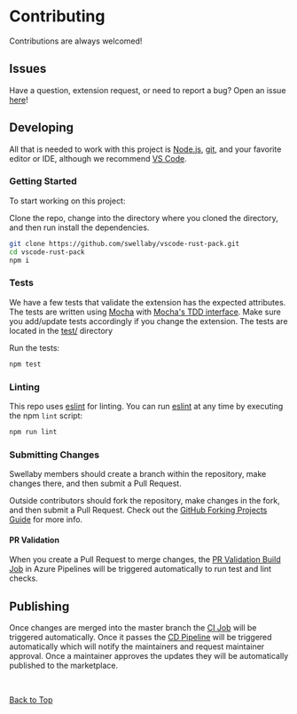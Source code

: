 # Contributing

Contributions are always welcomed!

## Issues

Have a question, extension request, or need to report a bug? Open an issue [here][open-issue-url]!

## Developing

All that is needed to work with this project is [Node.js][nodejs-url], [git][git-url], and your favorite editor or IDE, although we recommend [VS Code][vscode-url].

### Getting Started

To start working on this project:

Clone the repo, change into the directory where you cloned the directory, and then run install the dependencies.

```sh
git clone https://github.com/swellaby/vscode-rust-pack.git
cd vscode-rust-pack
npm i
```

### Tests

We have a few tests that validate the extension has the expected attributes. The tests are written using [Mocha][mocha-url] with [Mocha's TDD interface][mocha-tdd-url]. Make sure you add/update tests accordingly if you change the extension. The tests are located in the [test/][tests] directory

Run the tests:

```sh
npm test
```

### Linting

This repo uses [eslint][eslint-url] for linting. You can run [eslint][eslint-url] at any time by executing the npm `lint` script:

```sh
npm run lint
```

### Submitting Changes

Swellaby members should create a branch within the repository, make changes there, and then submit a Pull Request.

Outside contributors should fork the repository, make changes in the fork, and then submit a Pull Request. Check out the [GitHub Forking Projects Guide][fork-guide-url] for more info.

#### PR Validation

When you create a Pull Request to merge changes, the [PR Validation Build Job][ci-pipeline-url] in Azure Pipelines will be triggered automatically to run test and lint checks.

## Publishing

Once changes are merged into the master branch the [CI Job][ci-pipeline-url] will be triggered automatically. Once it passes the [CD Pipeline][cd-pipeline-url] will be triggered automatically which will notify the maintainers and request maintainer approval. Once a maintainer approves the updates they will be automatically published to the marketplace.

<br />

[Back to Top](#Contributing)

[open-issue-url]: https://github.com/swellaby/vscode-rust-pack/issues/new/choose
[nodejs-url]: https://nodejs.org/en/download/
[git-url]: https://git-scm.com/download
[vscode-url]: https://code.visualstudio.com/
[tests]: ./../test/
[eslint-url]: https://eslint.org/
[mocha-url]: https://mochajs.org/
[mocha-tdd-url]: https://mochajs.org/#tdd
[fork-guide-url]: https://guides.github.com/activities/forking/
[ci-pipeline-url]: https://dev.azure.com/swellaby/OpenSource/_build?definitionId=46
[cd-pipeline-url]: https://dev.azure.com/swellaby/OpenSource/_release?view=mine&definitionId=9
